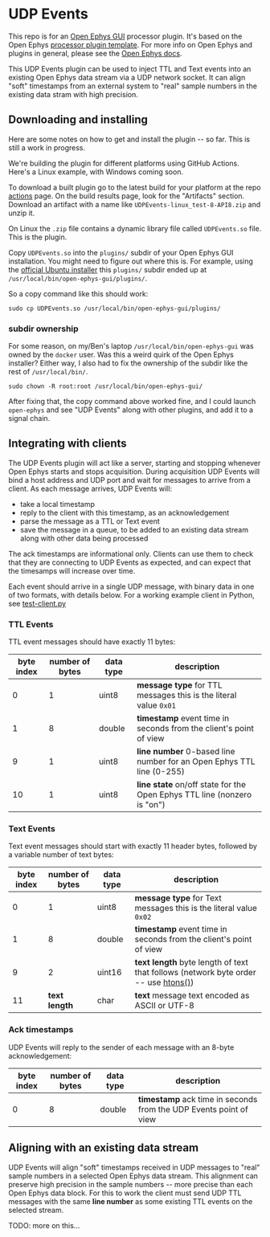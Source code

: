 # UDP Events

This repo is for an [Open Ephys GUI](https://github.com/open-ephys/plugin-GUI) processor plugin.
It's based on the Open Ephys [processor plugin template](https://github.com/open-ephys-plugins/processor-plugin-template).
For more info on Open Ephys and plugins in general, please see the [Open Ephys docs](https://open-ephys.github.io/gui-docs/Tutorials/How-To-Make-Your-Own-Plugin.html).

This UDP Events plugin can be used to inject TTL and Text events into an existing Open Ephys data stream via a UDP network socket.
It can align "soft" timestamps from an external system to "real" sample numbers in the existing data stram with high precision.


## Downloading and installing

Here are some notes on how to get and install the plugin -- so far.  This is still a work in progress.

We're building the plugin for different platforms using GitHub Actions.
Here's a Linux example, with Windows coming soon.

To download a built plugin go to the latest build for your platform at the repo [actions](https://github.com/benjamin-heasly/UDPEvents/actions) page.
On the build results page, look for the "Artifacts" section. Download an artifact with a name like `UDPEvents-linux_test-8-API8.zip` and unzip it.

On Linux the `.zip` file contains a dynamic library file called `UDPEvents.so` file.  This is the plugin.

Copy `UDPEvents.so` into the `plugins/` subdir of your Open Ephys GUI installation.
You might need to figure out where this is.
For example, using the [official Ubuntu installer](https://open-ephys.github.io/gui-docs/User-Manual/Installing-the-GUI.html#linux) this `plugins/` subdir ended up at `/usr/local/bin/open-ephys-gui/plugins/`.

So a copy command like this should work:

```
sudo cp UDPEvents.so /usr/local/bin/open-ephys-gui/plugins/
```

### subdir ownership

For some reason, on my/Ben's laptop `/usr/local/bin/open-ephys-gui` was owned by the `docker` user.
Was this a weird quirk of the Open Ephys installer?
Either way, I also had to fix the ownership of the subdir like the rest of `/usr/local/bin/`.

```
sudo chown -R root:root /usr/local/bin/open-ephys-gui/
```

After fixing that, the copy command above worked fine, and I could launch `open-ephys` and see "UDP Events" along with other plugins, and add it to a signal chain.

## Integrating with clients

The UDP Events plugin will act like a server, starting and stopping whenever Open Ephys starts and stops acquisition.
During acquisition UDP Events will bind a host address and UDP port and wait for messages to arrive from a client.
As each message arrives, UDP Events will:

 - take a local timestamp
 - reply to the client with this timestamp, as an acknowledgement
 - parse the message as a TTL or Text event
 - save the message in a queue, to be added to an existing data stream along with other data being processed

The ack timestamps are informational only.
Clients can use them to check that they are connecting to UDP Events as expected, and can expect that the timesamps will increase over time.

Each event should arrive in a single UDP message, with binary data in one of two formats, with details below.
For a working example client in Python, see [test-client.py](./test-client.py)

### TTL Events

TTL event messages should have exactly 11 bytes:

| byte index | number of bytes | data type | description |
| --- | --- | --- | --- |
| 0 | 1 | uint8 | **message type** for TTL messages this is the literal value `0x01` |
| 1 | 8 | double | **timestamp** event time in seconds from the client's point of view |
| 9 | 1 | uint8 | **line number** 0-based line number for an Open Ephys TTL line (0-255) |
| 10 | 1 | uint8 | **line state** on/off state for the Open Ephys TTL line (nonzero is "on") |

### Text Events

Text event messages should start with exactly 11 header bytes, followed by a variable number of text bytes:

| byte index | number of bytes | data type | description |
| --- | --- | --- | --- |
| 0 | 1 | uint8 | **message type** for Text messages this is the literal value `0x02` |
| 1 | 8 | double | **timestamp** event time in seconds from the client's point of view |
| 9 | 2 | uint16 | **text length** byte length of text that follows (network byte order -- use [htons()](https://beej.us/guide/bgnet/html/#htonsman)) |
| 11 | **text length** | char | **text** message text encoded as ASCII or UTF-8 |

### Ack timestamps

UDP Events will reply to the sender of each message with an 8-byte acknowledgement:

| byte index | number of bytes | data type | description |
| --- | --- | --- | --- |
| 0 | 8 | double | **timestamp** ack time in seconds from the UDP Events point of view |

## Aligning with an existing data stream

UDP Events will align "soft" timestamps received in UDP messages to "real" sample numbers in a selected Open Ephys data stream.
This alignment can preserve high precision in the sample numbers -- more precise than each Open Ephys data block.
For this to work the client must send UDP TTL messages with the same **line number** as some existing TTL events on the selected stream.

TODO: more on this...